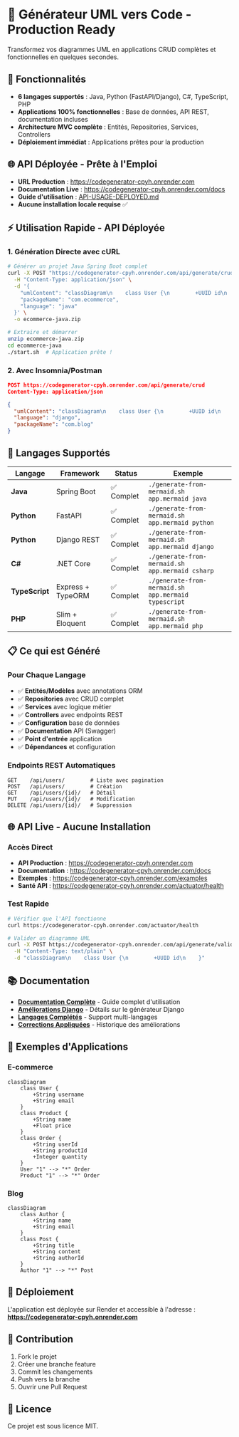 # 🚀 Générateur UML vers Code - Production Ready

Transformez vos diagrammes UML en applications CRUD complètes et fonctionnelles en quelques secondes.

## 🌟 Fonctionnalités

- **6 langages supportés** : Java, Python (FastAPI/Django), C#, TypeScript, PHP
- **Applications 100% fonctionnelles** : Base de données, API REST, documentation incluses
- **Architecture MVC complète** : Entités, Repositories, Services, Controllers
- **Déploiement immédiat** : Applications prêtes pour la production

## 🌐 API Déployée - Prête à l'Emploi

- **URL Production** : https://codegenerator-cpyh.onrender.com
- **Documentation Live** : https://codegenerator-cpyh.onrender.com/docs
- **Guide d'utilisation** : [API-USAGE-DEPLOYED.md](API-USAGE-DEPLOYED.md)
- **Aucune installation locale requise** ✅

## ⚡ Utilisation Rapide - API Déployée

### 1. Génération Directe avec cURL
```bash
# Générer un projet Java Spring Boot complet
curl -X POST "https://codegenerator-cpyh.onrender.com/api/generate/crud" \
  -H "Content-Type: application/json" \
  -d '{
    "umlContent": "classDiagram\n    class User {\n        +UUID id\n        +String username\n        +String email\n        +validateEmail()\n    }\n    class Product {\n        +UUID id\n        +String name\n        +Float price\n    }\n    User \"1\" --> \"*\" Product",
    "packageName": "com.ecommerce",
    "language": "java"
  }' \
  -o ecommerce-java.zip

# Extraire et démarrer
unzip ecommerce-java.zip
cd ecommerce-java
./start.sh  # Application prête !
```

### 2. Avec Insomnia/Postman
```json
POST https://codegenerator-cpyh.onrender.com/api/generate/crud
Content-Type: application/json

{
  "umlContent": "classDiagram\n    class User {\n        +UUID id\n        +String username\n    }\n    class Order {\n        +UUID id\n        +UUID userId\n        +Float total\n    }\n    User \"1\" --> \"*\" Order",
  "language": "django",
  "packageName": "com.blog"
}
```

## 🎯 Langages Supportés

| Langage | Framework | Status | Exemple |
|---------|-----------|--------|---------|
| **Java** | Spring Boot | ✅ Complet | `./generate-from-mermaid.sh app.mermaid java` |
| **Python** | FastAPI | ✅ Complet | `./generate-from-mermaid.sh app.mermaid python` |
| **Python** | Django REST | ✅ Complet | `./generate-from-mermaid.sh app.mermaid django` |
| **C#** | .NET Core | ✅ Complet | `./generate-from-mermaid.sh app.mermaid csharp` |
| **TypeScript** | Express + TypeORM | ✅ Complet | `./generate-from-mermaid.sh app.mermaid typescript` |
| **PHP** | Slim + Eloquent | ✅ Complet | `./generate-from-mermaid.sh app.mermaid php` |

## 📋 Ce qui est Généré

### Pour Chaque Langage
- ✅ **Entités/Modèles** avec annotations ORM
- ✅ **Repositories** avec CRUD complet
- ✅ **Services** avec logique métier
- ✅ **Controllers** avec endpoints REST
- ✅ **Configuration** base de données
- ✅ **Documentation** API (Swagger)
- ✅ **Point d'entrée** application
- ✅ **Dépendances** et configuration

### Endpoints REST Automatiques
```
GET    /api/users/        # Liste avec pagination
POST   /api/users/        # Création
GET    /api/users/{id}/   # Détail
PUT    /api/users/{id}/   # Modification
DELETE /api/users/{id}/   # Suppression
```

## 🌐 API Live - Aucune Installation

### Accès Direct
- **API Production** : https://codegenerator-cpyh.onrender.com
- **Documentation** : https://codegenerator-cpyh.onrender.com/docs
- **Exemples** : https://codegenerator-cpyh.onrender.com/examples
- **Santé API** : https://codegenerator-cpyh.onrender.com/actuator/health

### Test Rapide
```bash
# Vérifier que l'API fonctionne
curl https://codegenerator-cpyh.onrender.com/actuator/health

# Valider un diagramme UML
curl -X POST https://codegenerator-cpyh.onrender.com/api/generate/validate \
  -H "Content-Type: text/plain" \
  -d "classDiagram\n    class User {\n        +UUID id\n    }"
```

## 📚 Documentation

- **[Documentation Complète](API-DOCUMENTATION-COMPLETE.md)** - Guide complet d'utilisation
- **[Améliorations Django](DJANGO-AMELIORE.md)** - Détails sur le générateur Django
- **[Langages Complétés](LANGAGES-COMPLETES.md)** - Support multi-langages
- **[Corrections Appliquées](CORRECTIONS-APPLIQUEES.md)** - Historique des améliorations

## 🎯 Exemples d'Applications

### E-commerce
```mermaid
classDiagram
    class User {
        +String username
        +String email
    }
    class Product {
        +String name
        +Float price
    }
    class Order {
        +String userId
        +String productId
        +Integer quantity
    }
    User "1" --> "*" Order
    Product "1" --> "*" Order
```

### Blog
```mermaid
classDiagram
    class Author {
        +String name
        +String email
    }
    class Post {
        +String title
        +String content
        +String authorId
    }
    Author "1" --> "*" Post
```

## 🚀 Déploiement

L'application est déployée sur Render et accessible à l'adresse :
**https://codegenerator-cpyh.onrender.com**

## 🤝 Contribution

1. Fork le projet
2. Créer une branche feature
3. Commit les changements
4. Push vers la branche
5. Ouvrir une Pull Request

## 📄 Licence

Ce projet est sous licence MIT.